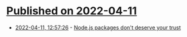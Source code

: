 # [Published on 2022-04-11](index.md)

* [2022-04-11, 12:57:26](https://news.ycombinator.com/item?id=30988034) - [Node.js packages don't deserve your trust](https://josephg.com/blog/node-sandbox/)
